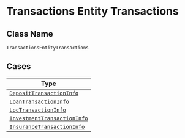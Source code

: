 
# Transactions Entity Transactions

## Class Name

`TransactionsEntityTransactions`

## Cases

| Type |
|  --- |
| [`DepositTransactionInfo`](../../../doc/models/deposit-transaction-info.md) |
| [`LoanTransactionInfo`](../../../doc/models/loan-transaction-info.md) |
| [`LocTransactionInfo`](../../../doc/models/loc-transaction-info.md) |
| [`InvestmentTransactionInfo`](../../../doc/models/investment-transaction-info.md) |
| [`InsuranceTransactionInfo`](../../../doc/models/insurance-transaction-info.md) |

